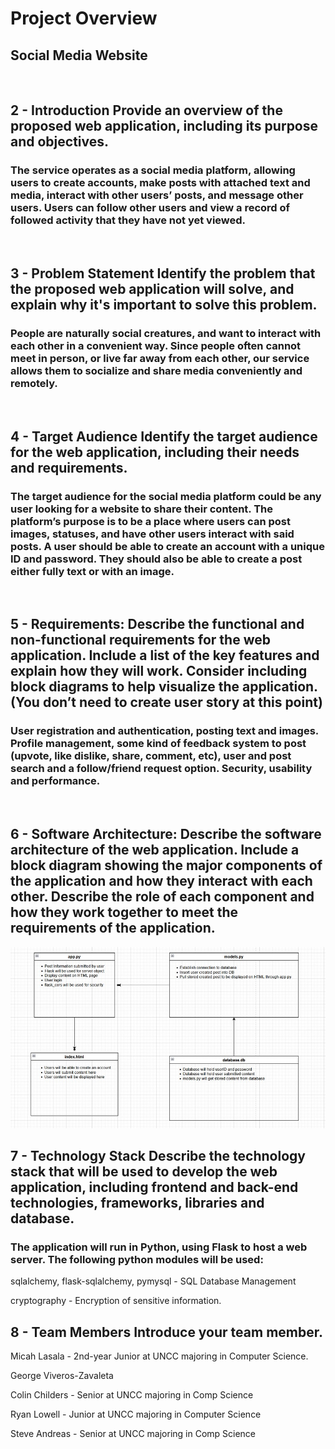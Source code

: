 # Project Overview
## Social Media Website
<br>

## 2 - Introduction Provide an overview of the proposed web application, including its purpose and objectives.

### The service operates as a social media platform, allowing users to create accounts, make posts with attached text and media, interact with other users’ posts, and message other users. Users can follow other users and view a record of followed activity that they have not yet viewed.
<br>


## 3 - Problem Statement Identify the problem that the proposed web application will solve, and explain why it's important to solve this problem.

### People are naturally social creatures, and want to interact with each other in a convenient way. Since people often cannot meet in person, or live far away from each other, our service allows them to socialize and share media conveniently and remotely.
<br>


## 4 - Target Audience Identify the target audience for the web application, including their needs and requirements.

### The target audience for the social media platform could be any user looking for a website to share their content. The platform’s purpose is to be a place where users can post images, statuses, and have other users interact with said posts. A user should be able to create an account with a unique ID and password. They should also be able to create a post either fully text or with an image.
<br>


## 5 - Requirements: Describe the functional and non-functional requirements for the web application. Include a list of the key features and explain how they will work. Consider including block diagrams to help visualize the application. (You don’t need to create user story at this point)

### User registration and authentication, posting text and images. Profile management, some kind of feedback system to post (upvote, like dislike, share, comment, etc), user and post search and a follow/friend request option. Security, usability and performance.
<br>


## 6 - Software Architecture: Describe the software architecture of the web application. Include a block diagram showing the major components of the application and how they interact with each other. Describe the role of each component and how they work together to meet the requirements of the application.

![Alt text](box-diagram.jpg "Our box diagram")
<br>


## 7 - Technology Stack Describe the technology stack that will be used to develop the web application, including frontend and back-end technologies, frameworks, libraries and database.

### The application will run in Python, using Flask to host a web server. The following python modules will be used:

sqlalchemy, flask-sqlalchemy, pymysql - SQL Database Management

cryptography - Encryption of sensitive information.
<br>


## 8 - Team Members Introduce your team member.

Micah Lasala - 2nd-year Junior at UNCC majoring in Computer Science.

George Viveros-Zavaleta

Colin Childers - Senior at UNCC majoring in  Comp Science

Ryan Lowell - Junior at UNCC majoring in Computer Science

 Steve Andreas - Senior at UNCC majoring in Comp Science
